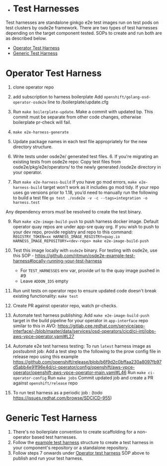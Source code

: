 - # Test Harnesses


Test harnesses are standalone ginkgo e2e test images run on test pods on test clusters by osde2e framework. There are two types of test harnesses depending on the target component tested. SOPs to create and run both are as described below. 

- [Operator Test Harness](#operator-test-harness)
- [Generic Test Harness](#generic-test-harness)

# Operator Test Harness
1. clone operator repo
2. add subscription to harness boilerplate
   Add `openshift/golang-osd-operator-osde2e` line to /boilerplate/update.cfg
3. Run `make boilerplate-update`. Make a commit with updated bp. This commit must be separate from other code changes, otherwise boilerplate pr-check will fail.
4. `make e2e-harness-generate`
5. Update package names in each test file appropriately for the new directory structure.
5. Write tests under osde2e/ generated test files.
	6. If you're migrating an existing tests from osde2e repo: Copy test files from osde2e/pkg/e2e/operators/<your-operator> to  the newly generated /osde2e directory in your operator.

7. Run `make e2e-harness-build`
   If you have go mod errors, `make e2e-harness-build` target won't work as it includes go mod tidy. If your repo uses go versions prior to 1.18, you’d need to manually run the following to build a test file
   `go test ./osde2e -v -c --tags=integration -o harness.test`

Any dependency errors must be resolved to create the test binary.

9. Run `make e2e-image-build-push` to push harness docker image. Default operator quay repos are under app-sre quay org. If you wish to push to your dev repo, provide registry and repo to this command: `REGISTRY_TOKEN=xx HARNESS_IMAGE_REGISTRY=quay.io HARNESS_IMAGE_REPOSITORY=<dev-repo> make e2e-image-build-push`


10. Test this image locally with `osde2e` binary.
	For testing with osde2e, use this SOP - https://github.com/ritmun/osde2e-example-test-harness#locally-running-your-test-harness
	- For `TEST_HARNESSES` env var, provide url to the quay image pushed in #9
	- Leave `ADDON_IDS` empty


11. Run unit tests on operator repo to ensure updated code doesn't break existing functionality: `make test`

12. Create PR against operator repo, watch pr-checks.

13. Automate test harness publishing:
	Add  `make e2e-image-build-push`  target in the build pipeline for your operator in `app-interface` repo  similar to this in AVO:
	https://gitlab.cee.redhat.com/service/app-interface/-/blob/master/data/services/osd-operators/cicd/ci-int/jobs-aws-vpce-operator.yaml#L27

14. Automate e2e test harness testing: To run `latest` harness image as postsubmit job: Add a test step to the following to the prow config file in release repo using this example https://github.com/openshift/release/blob/b6f9d2c0bffaa230a8097fb97d5abb4e91f96e4d/ci-operator/config/openshift/aws-vpce-operator/openshift-aws-vpce-operator-main.yaml#L46
	Run `make ci-operator-config`
	Run `make jobs`
	Commit updated job and create a PR against `openshift/release`  repo

15. To run test harness as a periodic job : (todo  https://issues.redhat.com/browse/SDCICD-955)


# Generic Test Harness
1. There's no boilerplate convention to create scaffolding for a non-operator based test harnesses.
2. Follow the [example test harness](https://github.com/openshift/osde2e-example-test-harness) structure to create a test harness in your component's repository or a standalone repository.
3. Follow steps 7 onwards under [Operator test harness](#operator-test-harness) SOP above to publish and run your test harness.




